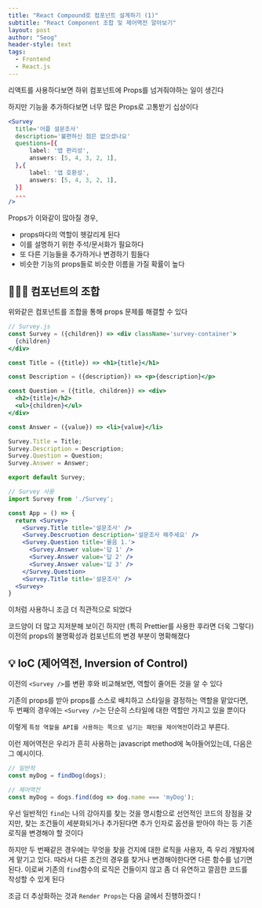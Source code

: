 ```yaml
---
title: "React Compound로 컴포넌트 설계하기 (1)"
subtitle: "React Component 조합 및 제어역전 알아보기"
layout: post
author: "Seog"
header-style: text
tags: 
  - Frontend
  - React.js
---
```


리액트를 사용하다보면 하위 컴포넌트에 Props를 넘겨줘야하는 일이 생긴다

하지만 기능을 추가하다보면 너무 많은 Props로 고통받기 십상이다

```jsx
<Survey 
  title='어플 설문조사'
  description='불편하신 점은 없으셨나요'
  questions=[{
      label: '앱 편리성',
      answers: [5, 4, 3, 2, 1],
  },{
      label: '앱 호환성',
      answers: [5, 4, 3, 2, 1],
  }]
  ...
/>
```

Props가 이와같이 많아질 경우,
* props마다의 역할이 헷갈리게 된다
* 이를 설명하기 위한 주석/문서화가 필요하다
* 또 다른 기능들을 추가하거나 변경하기 힘들다
* 비슷한 기능의 props들로 비슷한 이름을 가질 확률이 높다

## 💁🏻‍♂️ 컴포넌트의 조합

위와같은 컴포넌트를 조합을 통해 props 문제를 해결할 수 있다

```jsx
// Survey.js
const Survey = ({children}) => <div className='survey-container'>
  {children}
</div>

const Title = ({title}) => <h1>{title}</h1>

const Description = ({description}) => <p>{description}</p>

const Question = ({title, children}) => <div>
  <h2>{title}</h2>
  <ul>{children}</ul>
</div>

const Answer = ({value}) => <li>{value}</li>

Survey.Title = Title;
Survey.Description = Description;
Survey.Question = Question;
Survey.Answer = Answer;

export default Survey;
```

```jsx
// Survey 사용
import Survey from './Survey';

const App = () => {
  return <Survey>
    <Survey.Title title='설문조사' />
    <Survey.Descruotion description='설문조사 해주세요' />
    <Survey.Question title='물음 1.'>
      <Survey.Answer value='답 1' />
      <Survey.Answer value='답 2' />
      <Survey.Answer value='답 3' />
    </Survey.Question>
    <Survey.Title title='설문조사' />
  <Survey>
}
```

이처럼 사용하니 조금 더 직관적으로 되었다

코드양이 더 많고 지저분해 보이긴 하지만 (특히 Prettier를 사용한 후라면 더욱 그렇다) 이전의 props의 불명확성과 컴포넌트의 변경 부분이 명확해졌다 

## 💡 IoC (제어역전, Inversion of Control)

이전의 `<Survey />`를 변환 후와 비교해보면, 역할이 줄어든 것을 알 수 있다

기존의 props를 받아 props를 스스로 배치하고 스타일을 결정하는 역할을 맡았다면, 두 번째의 경우에는 `<Survey />`는 단순히 스타일에 대한 역할만 가지고 있을 뿐이다

이렇게 `특정 역할을 API를 사용하는 쪽으로 넘기는 패턴을 제어역전`이라고 부른다.

이런 제어역전은 우리가 흔히 사용하는 javascript method에 녹아들어있는데, 다음은 그 예시이다.

```javascript
// 일반적
const myDog = findDog(dogs);

// 제어역전
const myDog = dogs.find(dog => dog.name === 'myDog');
```

우선 일반적인 `find`는 나의 강아지를 찾는 것을 명시함으로 선언적인 코드의 장점을 갖지만, 찾는 조건들이 세분화되거나 추가된다면 추가 인자로 옵션을 받아야 하는 등 기존 로직을 변경해야 할 것이다

하지만 두 번째같은 경우에는 무엇을 찾을 건지에 대한 로직을 사용자, 즉 우리 개발자에게 맡기고 있다. 따라서 다른 조건의 경우를 찾거나 변경해야한다면 다른 함수를 넘기면된다. 이로써 기존의 `find`함수의 로직은 건들이지 않고 좀 더 유연하고 깔끔한 코드를 작성할 수 있게 된다

조금 더 추상화하는 것과 `Render Props`는 다음 글에서 진행하겠디 !
